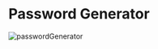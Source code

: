 # Password Generator

![passwordGenerator](https://github.com/user-attachments/assets/7bac2f88-3ff9-4675-8b97-ee3ed826d584)

